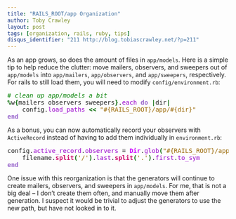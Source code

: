 ```yaml
---
title: "RAILS_ROOT/app Organization"
author: Toby Crawley
layout: post
tags: [organization, rails, ruby, tips]
disqus_identifier: "211 http://blog.tobiascrawley.net/?p=211"
---
```



<div class="padding">

</div><!-- end .padding -->
<div class="border-gray"></div>
<div class="padding">

<p>As an app grows, so does the amount of files in <code>app/models</code>. Here is a simple tip to help reduce the clutter: move mailers, observers, and sweepers out of <code>app/models</code> into <code>app/mailers</code>, <code>app/observers</code>, and <code>app/sweepers</code>, respectively. For rails to still load them, you will need to modify <code>config/environment.rb</code>:</p>


<div class="wp_syntax"><div class="code"><pre class="ruby" style=""><span style="color:#008000; font-style:italic;"># clean up app/models a bit</span>
<span style="color:#006600; font-weight:bold;">%</span>w<span style="color:#006600; font-weight:bold;">{</span>mailers observers sweepers<span style="color:#006600; font-weight:bold;">}</span>.<span style="color:#9900CC;">each</span> <span style="color:#9966CC; font-weight:bold;">do</span> <span style="color:#006600; font-weight:bold;">|</span>dir<span style="color:#006600; font-weight:bold;">|</span>
    config.<span style="color:#9900CC;">load_paths</span> <span style="color:#006600; font-weight:bold;">&lt;&lt;</span> <span style="color:#996600;">"#{RAILS_ROOT}/app/#{dir}"</span>
<span style="color:#9966CC; font-weight:bold;">end</span></pre></div></div>




<p>As a bonus, you can now automatically record your observers with <code>ActiveRecord</code> instead of having to add them individually in <code>environment.rb</code>:</p>


<div class="wp_syntax"><div class="code"><pre class="ruby" style="">config.<span style="color:#9900CC;">active_record</span>.<span style="color:#9900CC;">observers</span> = <span style="color:#CC00FF; font-weight:bold;">Dir</span>.<span style="color:#9900CC;">glob</span><span style="color:#006600; font-weight:bold;">(</span><span style="color:#996600;">"#{RAILS_ROOT}/app/observers/*.rb"</span><span style="color:#006600; font-weight:bold;">)</span>.<span style="color:#9900CC;">collect</span> <span style="color:#9966CC; font-weight:bold;">do</span> <span style="color:#006600; font-weight:bold;">|</span>filename<span style="color:#006600; font-weight:bold;">|</span>
    filename.<span style="color:#CC0066; font-weight:bold;">split</span><span style="color:#006600; font-weight:bold;">(</span><span style="color:#996600;">'/'</span><span style="color:#006600; font-weight:bold;">)</span>.<span style="color:#9900CC;">last</span>.<span style="color:#CC0066; font-weight:bold;">split</span><span style="color:#006600; font-weight:bold;">(</span><span style="color:#996600;">'.'</span><span style="color:#006600; font-weight:bold;">)</span>.<span style="color:#9900CC;">first</span>.<span style="color:#9900CC;">to_sym</span>
<span style="color:#9966CC; font-weight:bold;">end</span></pre></div></div>




One issue with this reorganization is that the generators will continue to create mailers, observers, and sweepers in <code>app/models</code>. For me, that is not a big deal &#x2013; I don&#x2019;t create them often, and manually move them after generation. I suspect it would be trivial to adjust the generators to use the new path, but have not looked in to it. <br></br>
</div>				


<!-- end .postmetadata -->













